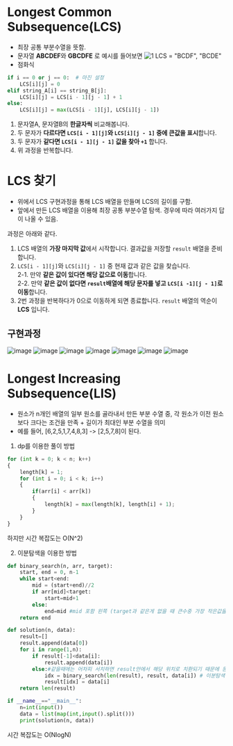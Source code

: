 
#  Longest Common Subsequence(LCS)

- 최장 공통 부분수열을 뜻함.
- 문자열 **ABCDEF**와 **GBCDFE** 로 예시를 들어보면
![1](https://user-images.githubusercontent.com/73468962/158317134-2ce2afb9-b9a8-4140-9dd1-68c634f8e309.png)
LCS = "BCDF", "BCDE"
- 점화식
```python
if i == 0 or j == 0:  # 마진 설정
	LCS[i][j] = 0
elif string_A[i] == string_B[j]:
	LCS[i][j] = LCS[i - 1][j - 1] + 1
else:
	LCS[i][j] = max(LCS[i - 1][j], LCS[i][j - 1])
```
1.  문자열A, 문자열B의  **한글자씩**  비교해봅니다.
2.  두 문자가  **다르다면  `LCS[i - 1][j]`와  `LCS[i][j - 1]`  중에 큰값을 표시**합니다.
3.  두 문자가  **같다면  `LCS[i - 1][j - 1]`  값을 찾아  `+1`**  합니다.
4.  위 과정을 반복합니다.

# LCS 찾기
- 위에서 LCS 구현과정을 통해 LCS 배열을 만들며 LCS의 길이를 구함. 
- 앞에서 만든 LCS 배열을 이용해 최장 공통 부분수열 탐색. 경우에 따라 여러가지 답이 나올 수 있음.

과정은 아래와 같다.

1.  LCS 배열의  **가장 마지막 값**에서 시작합니다. 결과값을 저장할  `result`  배열을 준비합니다.
2.  `LCS[i - 1][j]`와  `LCS[i][j - 1]`  중 현재 값과 같은 값을 찾습니다.  
    2-1. 만약  **같은 값이 있다면 해당 값으로 이동**합니다.  
    2-2. 만약  **같은 값이 없다면  `result`배열에 해당 문자를 넣고  `LCS[i -1][j - 1]`로 이동**합니다.
3.  2번 과정을 반복하다가 0으로 이동하게 되면 종료합니다.  `result`  배열의 역순이  **LCS**  입니다.

## 구현과정
![image](https://user-images.githubusercontent.com/73468962/158317851-f5620a9a-8c5a-426e-b737-4c3c7346e0cb.png)
![image](https://user-images.githubusercontent.com/73468962/158317885-4f2b87cc-a4ef-401c-b25c-14f56959d62c.png)
![image](https://user-images.githubusercontent.com/73468962/158317965-7733f332-343d-4ae6-ac4e-33bfaba4ba4d.png)
![image](https://user-images.githubusercontent.com/73468962/158320180-07b1ea86-f06b-44ec-9f86-1dd0cf116ca0.png)
![image](https://user-images.githubusercontent.com/73468962/158320204-562e5d38-60fa-4728-a974-8059d0b25890.png)
![image](https://user-images.githubusercontent.com/73468962/158320227-990d7939-ff38-415d-ae88-8b9b4960d03a.png)
![image](https://user-images.githubusercontent.com/73468962/158320300-6dc84f3f-08f3-4f60-a044-9c9761efdf0e.png)
#  Longest Increasing Subsequence(LIS)
- 원소가 n개인 배열의 일부 원소를 골라내서 만든 부분 수열 중, 각 원소가 이전 원소보다 크다는 조건을 만족 + 길이가 최대인 부분 수열을 의미
- 예를 들어, [6,2,5,1,7,4,8,3] -> [2,5,7,8]이 된다.
1. dp를 이용한 풀이 방법
```python
for (int k = 0; k < n; k++)
{
	length[k] = 1;
    for (int i = 0; i < k; i++)
    {
        if(arr[i] < arr[k])
        {
            length[k] = max(length[k], length[i] + 1);
        }        
    }
}
```
하지만 시간 복잡도는 O(N^2)

2. 이분탐색을 이용한 방법
```python
def binary_search(n, arr, target):
	start, end = 0, n-1
	while start<end:
		mid = (start+end)//2
		if arr[mid]<target:
			start=mid+1
		else:
			end=mid #mid 포함 왼쪽 (target과 같은게 없을 때 큰수중 가장 작은값을 위해)
	return end

def solution(n, data):
	result=[]
	result.append(data[0])
	for i in range(1,n):
		if result[-1]<data[i]:
			result.append(data[i])
		else:#같을때에는 어차피 서치하면 result안에서 해당 위치로 치환되기 때문에 문제없음
			idx = binary_search(len(result), result, data[i]) # 이분탐색하여 해당 숫자가 어디에 들어갈지 결정
			result[idx] = data[i]
	return len(result)

if __name__=="__main__":
	n=int(input())
	data = list(map(int,input().split()))
	print(solution(n, data))
```
시간 복잡도는 O(NlogN)
